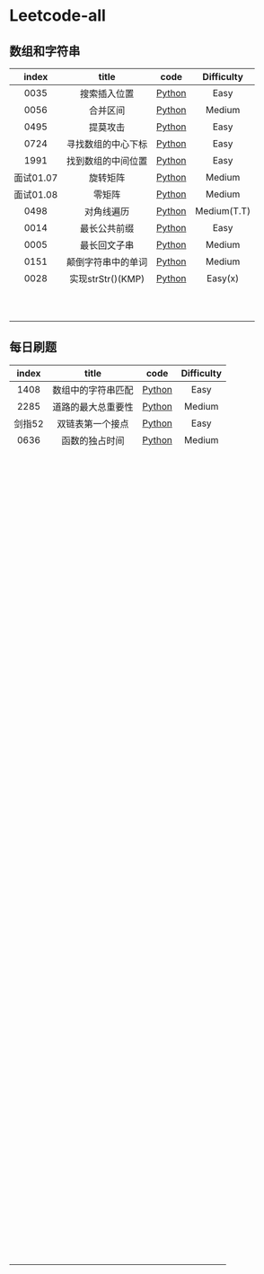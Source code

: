 # Leetcode-all

## 数组和字符串
| index |       title            | code           |  Difficulty   |
| :--:  | :-------------------:  | :---:          |  :--:         |
|0035|搜索插入位置|[Python](https://github.com/QiuTester/Leetcode-all/blob/5f33fd142ffc9bebfda5a3e4953134e7545e7092/0035.py)|Easy|
|0056|合并区间|[Python](https://github.com/QiuTester/Leetcode-all/blob/7dd07afa4212a3c5688ee6b2dab8fea807c9b882/0056.py)|Medium| 
|0495|提莫攻击|[Python](https://github.com/QiuTester/Leetcode-all/blob/7dd07afa4212a3c5688ee6b2dab8fea807c9b882/0495.py)|Easy|   
|0724|寻找数组的中心下标|[Python](https://github.com/QiuTester/Leetcode-all/blob/7dd07afa4212a3c5688ee6b2dab8fea807c9b882/0724.py)|Easy|      
|1991|找到数组的中间位置|[Python](https://github.com/QiuTester/Leetcode-all/blob/7dd07afa4212a3c5688ee6b2dab8fea807c9b882/1991.py)|Easy|          
|面试01.07|旋转矩阵|[Python](https://github.com/QiuTester/Leetcode-all/blob/347be6065731334177ffa9d18fb2232ae7a87920/%E9%9D%A2%E8%AF%9501.07.py)|Medium|   
|面试01.08|零矩阵|[Python](https://github.com/QiuTester/Leetcode-all/blob/347be6065731334177ffa9d18fb2232ae7a87920/%E9%9D%A2%E8%AF%95%E9%A2%9801.08.py)|Medium|  
|0498|对角线遍历|[Python](https://github.com/QiuTester/Leetcode-all/blob/565c937cf0efff5f2f6b445bbf022af21b712911/0498.py)|Medium(T.T)| 
|0014|最长公共前缀|[Python](https://github.com/QiuTester/Leetcode-all/blob/bc397bff8738064dfc8a61ad45ec41260a0f7ea0/0014.py)|Easy|  
|0005|最长回文子串|[Python](https://github.com/QiuTester/Leetcode-all/blob/acd28af6fac547dc7cb7fec1a25e675d1e36bb87/0005.py)|Medium|
|0151|颠倒字符串中的单词|[Python](https://github.com/QiuTester/Leetcode-all/blob/8d70649177891d92db6956e5adf9e8402388cc11/0151.py)|Medium|  
|0028|实现strStr()(KMP)|[Python](https://github.com/QiuTester/Leetcode-all/blob/6dc0efd67ccccc31dd859e7e5804cfa3e02d66d8/0028.py)|Easy(x)|   
|||||  
||||| 
|||||  
|||||
|||||  
|||||   
|||||  
||||| 
|||||  
|||||
## 每日刷题
| index |       title            | code           |  Difficulty   |
| :--:  | :-------------------:  | :---:          |  :--:         |
|1408|数组中的字符串匹配|[Python](https://github.com/QiuTester/Leetcode-all/blob/7dd07afa4212a3c5688ee6b2dab8fea807c9b882/1408.py)|Easy|
|2285|道路的最大总重要性|[Python](https://github.com/QiuTester/Leetcode-all/blob/7dd07afa4212a3c5688ee6b2dab8fea807c9b882/2285.py)|Medium| 
|剑指52|双链表第一个接点|[Python](https://github.com/QiuTester/Leetcode-all/blob/7dd07afa4212a3c5688ee6b2dab8fea807c9b882/%E5%89%91%E6%8C%8752.py)|Easy|   
|0636|函数的独占时间|[Python](https://github.com/QiuTester/Leetcode-all/blob/f2bd30f1ef107ac509795eded5aa5cc83ec857c5/0636.py)|Medium|  
||||| 
|||||  
|||||  
|||||   
|||||  
||||| 
|||||  
|||||
|||||  
|||||   
|||||  
||||| 
|||||  
|||||
|||||  
|||||   
|||||  
||||| 
|||||  
|||||
|||||  
|||||   
|||||  
||||| 
|||||  
|||||
|||||  
|||||   
|||||  
||||| 
|||||  
|||||
|||||  
|||||   
|||||  
||||| 
|||||  
|||||
|||||  
|||||   
|||||  
||||| 
|||||  
|||||
|||||  
|||||   
|||||  
||||| 
|||||  
|||||
|||||  
|||||   
|||||  
||||| 
|||||  
|||||
|||||  
|||||   
|||||  
||||| 
|||||  
|||||
|||||  
|||||   
|||||  
||||| 
|||||  
|||||
|||||  
|||||   
|||||  
||||| 
|||||  
|||||
|||||  
|||||   
|||||  
||||| 
|||||  
|||||
|||||  
|||||   
|||||  
||||| 
|||||  
|||||
|||||  
|||||   
|||||  
||||| 
|||||  
|||||
|||||  
|||||   
|||||  
||||| 
|||||  
|||||
|||||  
|||||   
|||||  
||||| 
|||||  
|||||
|||||  
|||||   
|||||  
||||| 
|||||  
|||||
|||||  
|||||   
|||||  
||||| 
|||||  
|||||
|||||  
|||||   
|||||  
||||| 
|||||  
|||||
|||||  
|||||   
|||||  
||||| 
|||||  
|||||
|||||  
|||||   
|||||  
||||| 
|||||  
|||||
|||||  
|||||   
|||||  
||||| 
|||||  
|||||
|||||  
|||||   
|||||  
||||| 
|||||  
|||||
|||||  
|||||   
|||||  
||||| 
|||||  
|||||
|||||  
|||||   
|||||  
||||| 
|||||  
|||||
|||||  
|||||   
|||||  
||||| 
|||||  
|||||
|||||  
|||||   
|||||  
||||| 
|||||  
|||||
|||||  
|||||   
|||||  
||||| 
|||||  
|||||
|||||  
|||||   
|||||  
||||| 
|||||  
|||||
|||||  
|||||   
|||||  
||||| 
|||||  
|||||
|||||  
|||||   
|||||  
||||| 
|||||  
|||||
|||||  
|||||   
|||||  
||||| 
|||||  
|||||
|||||  
|||||   
|||||  
||||| 
|||||  
|||||
|||||  
|||||   
|||||  
||||| 
|||||  
|||||
|||||  
|||||   
|||||  
||||| 
|||||  
|||||
|||||  
|||||   
|||||  
||||| 
|||||  
|||||
|||||  
|||||   
|||||  
||||| 
|||||  
|||||
|||||  
|||||   
|||||  
||||| 
|||||  
|||||
|||||  
|||||   
|||||  
||||| 
|||||  
|||||
